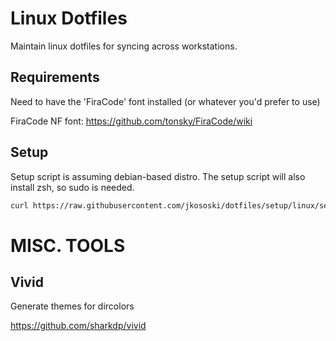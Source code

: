 # Linux Dotfiles

Maintain linux dotfiles for syncing across workstations.

## Requirements

Need to have the 'FiraCode' font installed (or whatever you'd prefer to use)

FiraCode NF font:  https://github.com/tonsky/FiraCode/wiki

## Setup

Setup script is assuming debian-based distro.
The setup script will also install zsh, so sudo is needed.

```bash
curl https://raw.githubusercontent.com/jkososki/dotfiles/setup/linux/setup.sh | sudo /bin/bash
```

# MISC. TOOLS

## Vivid
Generate themes for dircolors

https://github.com/sharkdp/vivid <br>

